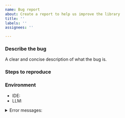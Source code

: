 ```yaml
---
name: Bug report
about: Create a report to help us improve the library
title: ''
labels: ''
assignees: ''

---
```


<!-- Before raising, please check whether somebody else has already reported your issue. -->

### Describe the bug
A clear and concise description of what the bug is.

### Steps to reproduce


### Environment
* IDE:
* LLM:

<!-- Error messages, if any -->
<details><summary>Error messages:</summary>

```

```
</details>
